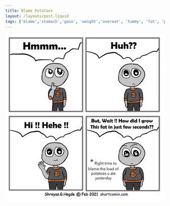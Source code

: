 ```yaml
---
title: Blame Potatoes
layout: /layouts/post.liquid
tags: ['blame','stomach','gain', 'weight','overeat', 'tummy', 'fat', 'potato', 'alien', 'slim']
---
```


<img class="back comicimg sq" src="./comic.jpg" style="aspect-ratio:  0.95;" />